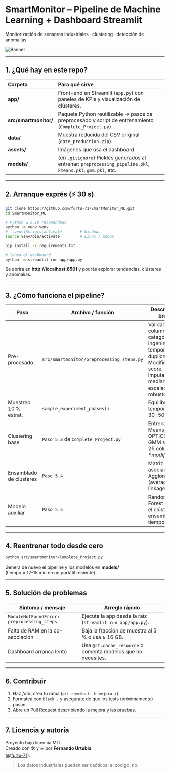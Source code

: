# SmartMonitor – Pipeline de Machine Learning + Dashboard Streamlit  
Monitorización de sensores industriales · clustering · detección de anomalías

![Banner](assets/banner.png)

---

## 1. ¿Qué hay en este repo?

| Carpeta               | Para qué sirve                                                                                                  |
| :-------------------- | :--------------------------------------------------------------------------------------------------------------- |
| **app/**              | Front-end en Streamlit (`app.py`) con paneles de KPIs y visualización de clústeres.                              |
| **src/smartmonitor/** | Paquete Python reutilizable → pasos de preprocesado y script de entrenamiento (`Complete_Project.py`).          |
| **data/**             | Muestra reducida del CSV original (`date_production.zip`).                                                       |
| **assets/**           | Imágenes que usa el dashboard.                                                                                   |
| **models/**           | (en `.gitignore`) Pickles generados al entrenar: `preprocessing_pipeline.pkl`, `kmeans.pkl`, `gmm.pkl`, etc.     |

---

## 2. Arranque exprés (⚡ 30 s)

```bash
git clone https://github.com/furtu-71/SmartMonitor_ML.git
cd SmartMonitor_ML

# Python ≥ 3.10 recomendado
python -m venv venv
# .\venv\Scripts\activate        # Windows
source venv/bin/activate         # Linux / macOS

pip install -r requirements.txt

# lanza el dashboard
python -m streamlit run app/app.py
```

Se abrirá en **http://localhost:8501** y podrás explorar tendencias, clústeres y anomalías.

---

## 3. ¿Cómo funciona el pipeline?

| Paso                    | Archivo / función                            | Descripción breve |
|-------------------------|---------------------------------------------|-------------------|
| Pre-procesado           | `src/smartmonitor/preprocessing_steps.py`   | Validación de columnas, categóricas, ingeniería temporal, duplicados, Modified Z-score, imputación mediana, escalado robusto. |
| Muestreo 10 % estrat.   | `sample_experiment_phases()`                | Equilibrio temporal (20-30-50 %). |
| Clustering base         | `Paso 5.3` de `Complete_Project.py`         | Entrena K-Means, OPTICS y GMM sobre 25 columnas *_modified_z_. |
| Ensamblado de clústeres | `Paso 5.4`                                  | Matriz de co-asociación → Agglomerative (average linkage). |
| Modelo auxiliar         | `Paso 5.5`                                  | Random Forest predice el clúster ensemble en tiempo real. |

---

## 4. Reentrenar todo desde cero

```bash
python src/smartmonitor/Complete_Project.py
```

Genera de nuevo el pipeline y los modelos en **models/**  
(tiempo ≈ 12-15 min en un portátil reciente).

---

## 5. Solución de problemas

| Síntoma / mensaje                             | Arreglo rápido |
|----------------------------------------------|----------------|
| `ModuleNotFoundError: preprocessing_steps`   | Ejecuta la app desde la raíz (`streamlit run app/app.py`). |
| Falta de RAM en la co-asociación             | Baja la fracción de muestra al 5 % o usa ≥ 16 GB. |
| Dashboard arranca lento                      | Usa `@st.cache_resource` o comenta modelos que no necesites. |

---

## 6. Contribuir

1. Haz *fork*, crea tu rama (`git checkout -b mejora-x`).  
2. Formatea con `black .` y asegúrate de que los tests (próximamente) pasan.  
3. Abre un Pull Request describiendo la mejora y las pruebas.

---

## 7. Licencia y autoría

Proyecto bajo licencia MIT.  
Creado con 🛠️ y ☕ por **Fernando Urtubia**  
([@furtu-71](https://github.com/furtu-71)).

> Los datos industriales pueden ser caóticos; el código, no.
